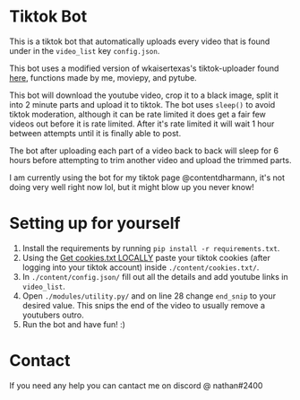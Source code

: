 # Tiktok Bot
This is a tiktok bot that automatically uploads every video that is found under in the `video_list` key `config.json`.

This bot uses a modified version of wkaisertexas's tiktok-uploader found [here](https://github.com/wkaisertexas/tiktok-uploader), functions made by me, moviepy, and pytube.

This bot will download the youtube video, crop it to a black image, split it into 2 minute parts and upload it to tiktok. The bot uses `sleep()` to avoid tiktok moderation, although it can be rate limited it does get a fair few videos out before it is rate limited. After it's rate limited it will wait 1 hour between attempts until it is finally able to post.

The bot after uploading each part of a video back to back will sleep for 6 hours before attempting to trim another video and upload the trimmed parts.

I am currently using the bot for my tiktok page @contentdharmann, it's not doing very well right now lol, but it might blow up you never know!

# Setting up for yourself
1. Install the requirements by running `pip install -r requirements.txt`.
2. Using the [Get cookies.txt LOCALLY](https://chrome.google.com/webstore/detail/cclelndahbckbenkjhflpdbgdldlbecc) paste your tiktok cookies (after logging into your tiktok account) inside `./content/cookies.txt/`.
3. In `./content/config.json/` fill out all the details and add youtube links in `video_list`.
4. Open `./modules/utility.py/` and on line 28 change `end_snip` to your desired value. This snips the end of the video to usually remove a youtubers outro.
5. Run the bot and have fun! :)

# Contact
If you need any help you can cantact me on discord @ nathan#2400